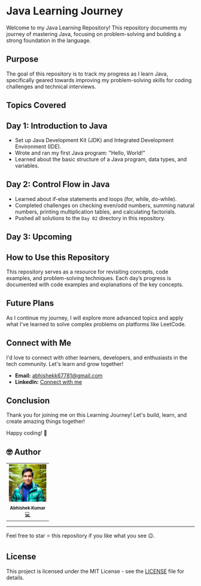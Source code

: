 # Java Learning Journey

Welcome to my Java Learning Repository! This repository documents my journey of mastering Java, focusing on problem-solving and building a strong foundation in the language.

## Purpose

The goal of this repository is to track my progress as I learn Java, specifically geared towards improving my problem-solving skills for coding challenges and technical interviews.

## Topics Covered

## Day 1: Introduction to Java
- Set up Java Development Kit (JDK) and Integrated Development Environment (IDE).
- Wrote and ran my first Java program: "Hello, World!"
- Learned about the basic structure of a Java program, data types, and variables.

## Day 2: Control Flow in Java
- Learned about if-else statements and loops (for, while, do-while).
- Completed challenges on checking even/odd numbers, summing natural numbers, printing multiplication tables, and calculating factorials.
- Pushed all solutions to the `Day 02` directory in this repository.

## Day 3: Upcoming



## How to Use this Repository

This repository serves as a resource for revisiting concepts, code examples, and problem-solving techniques. Each day’s progress is documented with code examples and explanations of the key concepts.

## Future Plans

As I continue my journey, I will explore more advanced topics and apply what I've learned to solve complex problems on platforms like LeetCode.

## Connect with Me

I'd love to connect with other learners, developers, and enthusiasts in the tech community. Let's learn and grow together!

- **Email:** abhishekk67781@gmail.com
- **LinkedIn:** [Connect with me](https://www.linkedin.com/in/kumarabhi01/)


## Conclusion

Thank you for joining me on this Learning Journey! Let's build, learn, and create amazing things together!

Happy coding! 🚀
## 🤓 Author 
<table>
  <tr>
    <td align="center"><a href="https://github.com/curious-Abhi"><img src="IMG_20240209_063815_660.jpg" width="100px;" alt=""/><br /><sub><b>Abhishek Kumar</b></sub></a><br /><a href= "https://github.com/curious-Abhi" title="Code">💻</a></td>
  <tr>
</table>

---

Feel free to star ⭐ this repository if you like what you see 😉.


## License

This project is licensed under the MIT License - see the [LICENSE](LICENSE) file for details.

